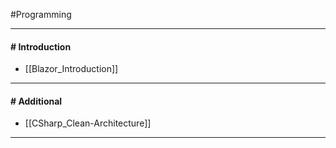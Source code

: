 #Programming 

----
#### # Introduction
- [[Blazor_Introduction]]

---
#### # Additional
- [[CSharp_Clean-Architecture]]

----

